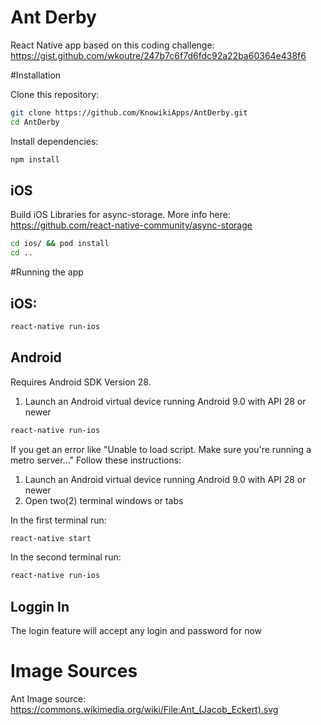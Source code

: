 # Ant Derby
React Native app based on this coding challenge:
https://gist.github.com/wkoutre/247b7c6f7d6fdc92a22ba60364e438f6

#Installation

Clone this repository:

```bash
git clone https://github.com/KnowikiApps/AntDerby.git
cd AntDerby
```

Install dependencies:

```bash
npm install
```
## iOS

Build iOS Libraries for async-storage. More info here:
https://github.com/react-native-community/async-storage

```bash
cd ios/ && pod install
cd ..
```

#Running the app

## iOS:

```bash
react-native run-ios
```

## Android

Requires Android SDK Version 28.

1. Launch an Android virtual device running Android 9.0 with API 28 or newer

```bash
react-native run-ios
```

If you get an error like "Unable to load script. Make sure you're running a metro server..." Follow these instructions:

1. Launch an Android virtual device running Android 9.0 with API 28 or newer
2. Open two(2) terminal windows or tabs

In the first terminal run:

```bash
react-native start
```

In the second terminal run:

```bash
react-native run-ios
```

## Loggin In

The login feature will accept any login and password for now

# Image Sources

Ant Image source:
https://commons.wikimedia.org/wiki/File:Ant_(Jacob_Eckert).svg